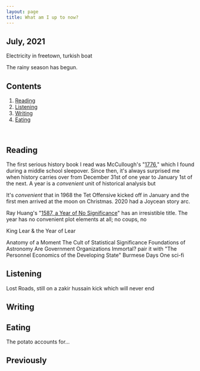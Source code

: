 ```yaml
---
layout: page
title: What am I up to now?
---
```



## July, 2021

Electricity in freetown, turkish boat

The rainy season has begun.

## Contents
1. [Reading](#books)
2. [Listening](#music)
3. [Writing](#writing)
4. [Eating](#food)

  <br>
 

## Reading <a name="books"></a>

The first serious history book I read was McCullough's "[1776](https://smile.amazon.com/1776-David-McCullough/dp/0743226712)," which I found during a middle school sleepover. Since then, it's always surprised me when history carries over from December 31st of one year to January 1st of the next. A year is a *convenient* unit of historical analysis but 

It's *convenient* that in 1968 the Tet Offensive kicked off in January and the first men arrived at the moon on Christmas. 2020 had a Joycean story arc. 

Ray Huang's "[1587, a Year of No Significance](https://smile.amazon.com/1587-Year-No-Significance-Dynasty/dp/0300028849)" has an irresistible title. The year has no convenient plot elements at all; no coups, no 

King Lear & the Year of Lear

Anatomy of a Moment
The Cult of Statistical Significance
Foundations of Astronomy
Are Government Organizations Immortal? pair it with "The Personnel Economics of the Developing State"
Burmese Days
One sci-fi


## Listening <a name="music"></a>

Lost Roads, still on a zakir hussain kick which will never end


## Writing <a name="writing"></a>



## Eating <a name="food"></a>

The potato accounts for...

## Previously


